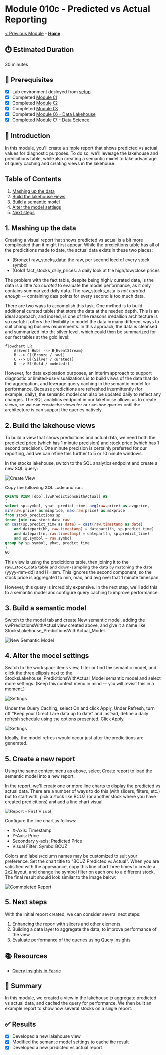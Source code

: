 # Module 010c - Predicted vs Actual Reporting

[< Previous Module](../modules/module10b.md) - **[Home](../README.md)** 

## :stopwatch: Estimated Duration

30 minutes

## :thinking: Prerequisites

- [x] Lab environment deployed from [setup](../modules/module00.md)
- [x] Completed [Module 01](../modules/module01.md)
- [x] Completed [Module 02](../modules/module02.md)
- [x] Completed [Module 03](../modules/module03.md)
- [x] Completed [Module 06 - Data Lakehouse](../modules/module06.md)
- [x] Completed [Module 07 - Data Science](../modules/module07a.md)

## :loudspeaker: Introduction

In this module, you'll create a simple report that shows predicted vs actual values for diagnostic purposes. To do so, we'll leverage the lakehouse and predicitions table, while also creating a semantic model to take advantage of query caching and creating views in the lakehouse.

## Table of Contents

1. [Mashing up the data](#1-mashing-up-the-data)
2. [Build the lakehouse views](#2-build-the-lakehouse-views)
3. [Build a semantic model](#3-build-a-semantic-model)
4. [Alter the model settings](#4-alter-the-model-settings)
5. [Next steps](#5-next-steps)

## 1. Mashing up the data

Creating a visual report that shows predicted vs actual is a bit more complicated than it might first appear. While the predicitions table has all of the predicitions made to date, the actual data exists in these two places:

* (Bronze) raw_stocks_data: the raw, per second feed of every stock symbol
* (Gold) fact_stocks_daily_prices: a daily look at the high/low/close prices

The problem with the fact table, despite being highly curated data, is the data is a little *too curated* to evaluate the model performance, as it only contains summarized daily data. The raw_stocks_data is *not curated enough* -- containing data points for every second is too much data. 

There are two ways to accomplish this task. One method is to build additional curated tables that store the data at the needed depth. This is an ideal approach, and indeed, is one of the reasons medallion architecture is so useful: it offers the flexibility to model the data in many different ways to suit changing busines requirements. In this approach, the data is cleansed and summarized into the silver level, which could then be summarized for our fact tables at the gold level:

```mermaid
flowchart LR
    A[Event Hub] --> B{EventStream}
    B --> C[(Bronze / raw)]
    C --> D[(Silver / curated)]
    D --> E[(Gold / modeled)]
```

However, for data exploration purposes, an interim approach to support diagnostic or limited-use visualizations is to build views of the data that do the aggregation, and leverage query caching in the semantic model for performance. Because predicitions are refreshed intermittently (for example, daily), the semantic model can also be updated daily to reflect any changes. The SQL analytics endpoint in our lakehouse allows us to create views, so we can create the views for our ad-hoc queries until the architecture is can support the queries natively.

## 2. Build the lakehouse views

To build a view that shows predicitions and actual data, we need both the predicted price (which has 1 minute precision) and stock price (which has 1 second precision). One minute precision is certainly preferred for our reporting, and we can refine this further to 5 or 10 minute windows.

In the stocks lakehouse, switch to the SQL analytics endpoint and create a new SQL query:

![Create View](../images/module10/module10c/createview.png)

Copy the following SQL code and run:

```sql
CREATE VIEW [dbo].[vwPredictionsWithActual] AS
(
select sp.symbol, yhat, predict_time, avg(raw.price) as avgprice, 
min(raw.price) as minprice, max(raw.price) as maxprice
from stock_predictions sp
inner join raw_stock_data raw
on cast(sp.predict_time as date) = cast(raw.timestamp as date)
    and datepart(hh, raw.timestamp) = datepart(hh, sp.predict_time)
    and datepart(n, raw.timestamp) = datepart(n, sp.predict_time)
    and sp.symbol = raw.symbol
group by sp.symbol, yhat, predict_time
)
GO
```

This view is using the predicitions table, then joining it to the raw_stock_data table and down-sampling the data by matching the date (yyyy-mm-dd) and HH:mm. This ignores the second component, so the stock price is aggregated to min, max, and avg over that 1 minute timespan.

However, this query is incredibly expensive. In the next step, we'll add this to a semantic model and configure query caching to improve performance.

## 3. Build a semantic model

Switch to the model tab and create New semantic model, adding the vwPredictionsWithActual view created above, and give it a name like StocksLakehouse_PredicitionsWithActual_Model.

![New Semantic Model](../images/module10/module10c/newsemanticmodel.png)

## 4. Alter the model settings

Switch to the workspace items view, filter or find the semantic model, and click the three ellipsis next to the StocksLakehouse_PredicitionsWithActual_Model semantic model and select more settings. (Keep this context menu in mind -- you will revisit this in a moment.)

![Settings](../images/module10/module10c/settings.png)

Under the Query Caching, select On and click Apply. Under Refresh, turn off "Keep your Direct Lake data up to date" and instead, define a daily refresh schedule using the options presented. Click Apply.

![Settings](../images/module10/module10c/querycaching.png)

Ideally, the model refresh would occur just after the predicitions are generated.

## 5. Create a new report 

Using the same context menu as above, select Create report to load the semantic model into a new report.

In the report, we'll create one or more line charts to display the predicted vs actual data. There are a number of ways to do this (with slicers, filters, etc.) but to start with, pick a stock like BCUZ (or another stock where you have created predicitions) and add a line chart visual.

![Report - First Visual](../images/module10/module10c/report1.png)

Configure the line chart as follows:
* X-Axis: Timestamp
* Y-Axis: Price
* Secondary y-axis: Predicted Price
* Visual Filter: Symbol BCUZ

Colors and labels/column names may be customized to suit your preference. Set the chart title to "BCUZ Predicted vs Actual". When you are satisified with the appearance, copy this line chart three times to create a 2x2 layout, and change the symbol filter on each one to a different stock. The final result should look similar to the image below:

![Commpleted Report](../images/module10/module10c/report2.png)

## 5. Next steps

With the initial report created, we can consider several next steps:

1. Enhancing the report with slicers and other elements.
2. Building a data layer to aggregate the data, to improve performance of the view
3. Evaluate performance of the queries using [Query Insights](https://learn.microsoft.com/en-us/fabric/data-warehouse/query-insights)

## :books: Resources

* [Query Insights in Fabric](https://learn.microsoft.com/en-us/fabric/data-warehouse/query-insights)

## :tada: Summary

In this module, we created a view in the lakehouse to aggregate predicted vs actual data, and cached the query for performance. We then built an example report to show how several stocks on a single report.

## :white_check_mark: Results

- [x] Developed a new lakehouse view
- [x] Modified the semantic model settings to cache the result
- [x] Developed a new predicted vs actual report
